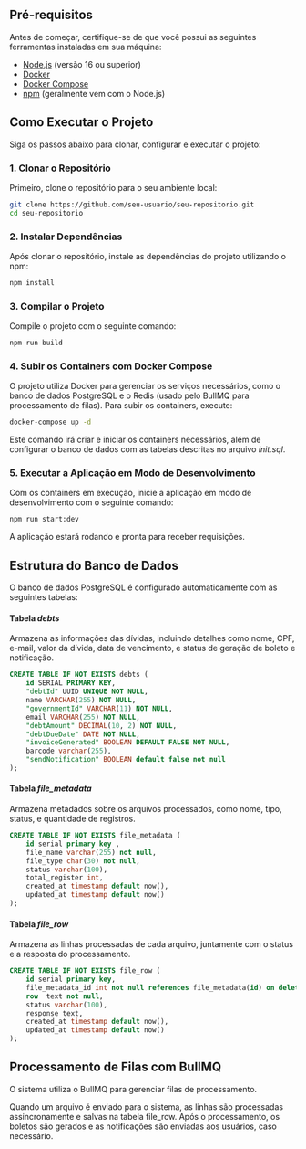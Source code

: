 
## Pré-requisitos

Antes de começar, certifique-se de que você possui as seguintes ferramentas instaladas em sua máquina:

- [Node.js](https://nodejs.org/) (versão 16 ou superior)
- [Docker](https://www.docker.com/)
- [Docker Compose](https://docs.docker.com/compose/)
- [npm](https://www.npmjs.com/) (geralmente vem com o Node.js)

## Como Executar o Projeto

Siga os passos abaixo para clonar, configurar e executar o projeto:

### 1. Clonar o Repositório

Primeiro, clone o repositório para o seu ambiente local:

```bash
git clone https://github.com/seu-usuario/seu-repositorio.git
cd seu-repositorio
```

### 2. Instalar Dependências

Após clonar o repositório, instale as dependências do projeto utilizando o npm:

```bash
npm install
```

### 3. Compilar o Projeto

Compile o projeto com o seguinte comando:

```bash
npm run build
```

### 4. Subir os Containers com Docker Compose

O projeto utiliza Docker para gerenciar os serviços necessários, como o banco de dados PostgreSQL e o Redis (usado pelo BullMQ para processamento de filas). Para subir os containers, execute:

```bash
docker-compose up -d
```

Este comando irá criar e iniciar os containers necessários, além de configurar o banco de dados com as tabelas descritas no arquivo _init.sql_.

### 5. Executar a Aplicação em Modo de Desenvolvimento

Com os containers em execução, inicie a aplicação em modo de desenvolvimento com o seguinte comando:


```bash
npm run start:dev
```

A aplicação estará rodando e pronta para receber requisições.


## Estrutura do Banco de Dados

O banco de dados PostgreSQL é configurado automaticamente com as seguintes tabelas:

#### Tabela _debts_

Armazena as informações das dívidas, incluindo detalhes como nome, CPF, e-mail, valor da dívida, data de vencimento, e status de geração de boleto e notificação.

```sql
CREATE TABLE IF NOT EXISTS debts (
    id SERIAL PRIMARY KEY,
    "debtId" UUID UNIQUE NOT NULL,
    name VARCHAR(255) NOT NULL,
    "governmentId" VARCHAR(11) NOT NULL,
    email VARCHAR(255) NOT NULL,
    "debtAmount" DECIMAL(10, 2) NOT NULL,
    "debtDueDate" DATE NOT NULL,
    "invoiceGenerated" BOOLEAN DEFAULT FALSE NOT NULL,
    barcode varchar(255),
    "sendNotification" BOOLEAN default false not null
);
```

#### Tabela _file_metadata_

Armazena metadados sobre os arquivos processados, como nome, tipo, status, e quantidade de registros.

```sql
CREATE TABLE IF NOT EXISTS file_metadata (
    id serial primary key ,
    file_name varchar(255) not null,
    file_type char(30) not null,
    status varchar(100),
    total_register int,
    created_at timestamp default now(),
    updated_at timestamp default now()
);
```


#### Tabela _file_row_

Armazena as linhas processadas de cada arquivo, juntamente com o status e a resposta do processamento.

```sql
CREATE TABLE IF NOT EXISTS file_row (
    id serial primary key,
    file_metadata_id int not null references file_metadata(id) on delete cascade,
    row  text not null,
    status varchar(100),
    response text,
    created_at timestamp default now(),
    updated_at timestamp default now()
);
```

## Processamento de Filas com BullMQ

O sistema utiliza o BullMQ para gerenciar filas de processamento. 

Quando um arquivo é enviado para o sistema, as linhas são processadas assincronamente e salvas na tabela file_row. Após o processamento, os boletos são gerados e as notificações são enviadas aos usuários, caso necessário.